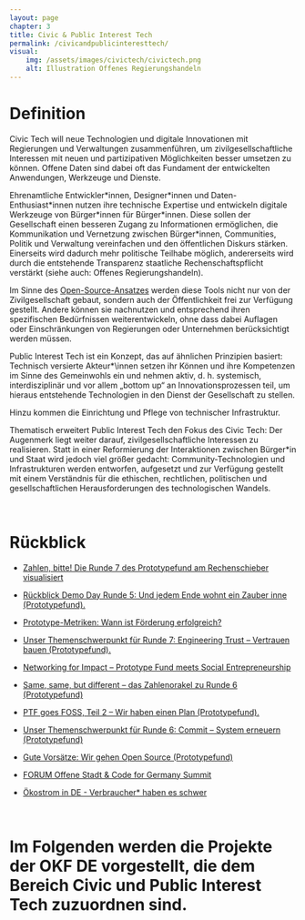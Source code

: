 ```yaml
---
layout: page
chapter: 3
title: Civic & Public Interest Tech
permalink: /civicandpublicinteresttech/
visual:
    img: /assets/images/civictech/civictech.png
    alt: Illustration Offenes Regierungshandeln
---
```


# Definition

Civic Tech will neue Technologien und digitale Innovationen mit Regierungen und Verwaltungen zusammenführen, um zivilgesellschaftliche Interessen mit neuen und partizipativen Möglichkeiten besser umsetzen zu können. Offene Daten sind dabei oft das Fundament der entwickelten Anwendungen, Werkzeuge und Dienste.

Ehrenamtliche Entwickler\*innen, Designer\*innen und Daten-Enthusiast\*innen nutzen ihre technische Expertise und entwickeln digitale Werkzeuge von Bürger\*innen für Bürger\*innen. Diese sollen der Gesellschaft einen besseren Zugang zu Informationen ermöglichen, die Kommunikation und Vernetzung zwischen Bürger\*innen, Communities, Politik und Verwaltung vereinfachen und den öffentlichen Diskurs stärken. Einerseits wird dadurch mehr politische Teilhabe möglich, andererseits wird durch die entstehende Transparenz staatliche Rechenschaftspflicht verstärkt (siehe auch: Offenes Regierungshandeln).

Im Sinne des [Open-Source-Ansatzes](https://en.wikipedia.org/wiki/Open-source_software) werden diese Tools nicht nur von der Zivilgesellschaft gebaut, sondern auch der Öffentlichkeit frei zur Verfügung gestellt. Andere können sie nachnutzen und entsprechend ihren spezifischen Bedürfnissen weiterentwickeln, ohne dass dabei Auflagen oder Einschränkungen von Regierungen oder Unternehmen berücksichtigt werden müssen.

Public Interest Tech ist ein Konzept, das auf ähnlichen Prinzipien basiert: Technisch versierte Akteur*\innen setzen ihr Können und ihre Kompetenzen im Sinne des Gemeinwohls ein und nehmen aktiv, d. h. systemisch, interdisziplinär und vor allem „bottom up“ an Innovationsprozessen teil, um hieraus entstehende Technologien in den Dienst der Gesellschaft zu stellen.

Hinzu kommen die Einrichtung und Pflege von technischer Infrastruktur.

Thematisch erweitert Public Interest Tech den Fokus des Civic Tech: Der Augenmerk liegt weiter darauf, zivilgesellschaftliche Interessen zu realisieren. Statt in einer Reformierung der Interaktionen zwischen Bürger\*in und Staat wird jedoch viel größer gedacht: Community-Technologien und Infrastrukturen werden entworfen, aufgesetzt und zur Verfügung gestellt mit einem Verständnis für die ethischen, rechtlichen, politischen und gesellschaftlichen Herausforderungen des technologischen Wandels.

<br>

# Rückblick

* [Zahlen, bitte! Die Runde 7 des Prototypefund am Rechenschieber visualisiert](https://prototypefund.de/zahlen-bitte-runde-7/)

* [Rückblick Demo Day Runde 5: Und jedem Ende wohnt ein Zauber inne (Prototypefund).](https://prototypefund.de/rueckblick-demo-day-runde-5-und-jedem-ende-wohnt-ein-zauber-inne/)

* [Prototype-Metriken: Wann ist Förderung erfolgreich?](https://prototypefund.de/prototype-metriken-wann-ist-foerderung-erfolgreich/)

* [Unser Themenschwerpunkt für Runde 7: Engineering Trust – Vertrauen bauen (Prototypefund).](https://prototypefund.de/unser-themenschwerpunkt-fuer-runde-7-engineering-trust-vertrauen-bauen/)

* [Networking for Impact – Prototype Fund meets Social Entrepreneurship](https://prototypefund.de/networking-for-impact-send/)

* [Same, same, but different – das Zahlenorakel zu Runde 6 (Prototypefund)](https://prototypefund.de/same-same-but-different-das-zahlenorakel-zu-runde-6/)

* [PTF goes FOSS, Teil 2 – Wir haben einen Plan (Prototypefund).](https://prototypefund.de/ptf-goes-foss-teil-2-wir-haben-einen-plan/)

* [Unser Themenschwerpunkt für Runde 6: Commit – System erneuern (Prototypefund)](https://prototypefund.de/unser-themenschwerpunkt-fuer-runde-6-commit-system-erneuern/)

* [Gute Vorsätze: Wir gehen Open Source (Prototypefund)](https://prototypefund.de/gute-vorsaetze-wir-gehen-open-source/)

* [FORUM Offene Stadt & Code for Germany Summit](https://okfn.de/blog/2019/10/forum-offene-stadt-code-for-germany-summit/)

* [Ökostrom in DE - Verbraucher* haben es schwer](https://okfn.de/blog/2019/11/umweltdatenschule-oekostrom-in-deutschland/)

<br>

# Im Folgenden werden die Projekte der OKF DE vorgestellt, die dem Bereich Civic und Public Interest Tech zuzuordnen sind.
